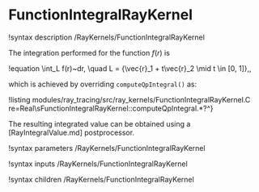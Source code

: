 # FunctionIntegralRayKernel

!syntax description /RayKernels/FunctionIntegralRayKernel

The integration performed for the function $f(r)$ is

!equation
\int_L f(r)~dr, \quad L = \{\vec{r}_1 + t\vec{r}_2 \mid t \in [0, 1]\}\,,

which is achieved by overriding `computeQpIntegral()` as:

!listing modules/ray_tracing/src/ray_kernels/FunctionIntegralRayKernel.C re=Real\sFunctionIntegralRayKernel::computeQpIntegral.*?^}

The resulting integrated value can be obtained using a [RayIntegralValue.md] postprocessor.

!syntax parameters /RayKernels/FunctionIntegralRayKernel

!syntax inputs /RayKernels/FunctionIntegralRayKernel

!syntax children /RayKernels/FunctionIntegralRayKernel
